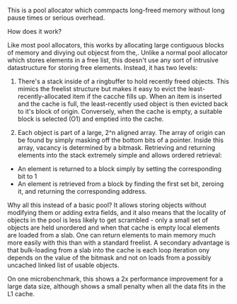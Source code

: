 This is a pool allocator which commpacts long-freed memory without long pause times or serious overhead.

How does it work?

Like most pool allocators, this works by allocating large contiguous blocks of memory and divying out objecst from the,. Unlike a normal pool allocator which stores elements in a free list, this doesn't use any sort of intrusive datastructure for storing free elements. Instead, it has two levels:

 1. There's a stack inside of a ringbuffer to hold recently freed objects. This mimics the freelist structure but makes it easy to evict the least-recently-allocated item if the cacche fills up. When an item is inserted and the cache is full, the least-recently used object is then evicted back to it's block of origin. Conversely, when the cache is empty, a suitable block is selected (O1) and emptied into the cache.

 2. Each object is part of a large, 2^n aligned array. The array of origin can be found by simply masking off the bottom bits of a pointer. Inside this array, vacancy is determined by a bitmask. Retrieving and returning elements into the stack extremely simple and allows ordered retrieval:
  * An element is returned to a block simply by setting the corresponding bit to 1
  * An element is retrieved from a block by finding the first set bit, zeroing it, and returning the corresponding address.


Why all this instead of a basic pool? It allows storing objects without
modifying them or adding extra fields, and it also means that the locality
of objects in the pool is less likely to get scrambled - only a small set
of objects are held unordered and when that cache is empty local elements
are loaded from a slab. One can return elements to main memory much more
easily with this than with a standard freelist.
A secondary advantage is that bulk-loading from a slab into the cache is
each loop iteration ony depends on the value of the bitmask and not on
loads from a possibly uncached linked list of usable objects.

On one microbenchmark, this shows a 2x performance improvement for a large data size, although shows a small penalty when all the data fits in the L1 cache.
